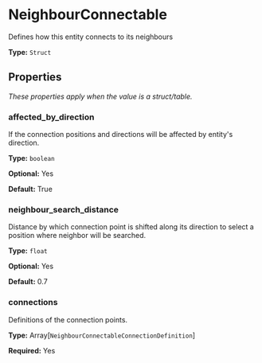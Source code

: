 # NeighbourConnectable

Defines how this entity connects to its neighbours

**Type:** `Struct`

## Properties

*These properties apply when the value is a struct/table.*

### affected_by_direction

If the connection positions and directions will be affected by entity's direction.

**Type:** `boolean`

**Optional:** Yes

**Default:** True

### neighbour_search_distance

Distance by which connection point is shifted along its direction to select a position where neighbor will be searched.

**Type:** `float`

**Optional:** Yes

**Default:** 0.7

### connections

Definitions of the connection points.

**Type:** Array[`NeighbourConnectableConnectionDefinition`]

**Required:** Yes

